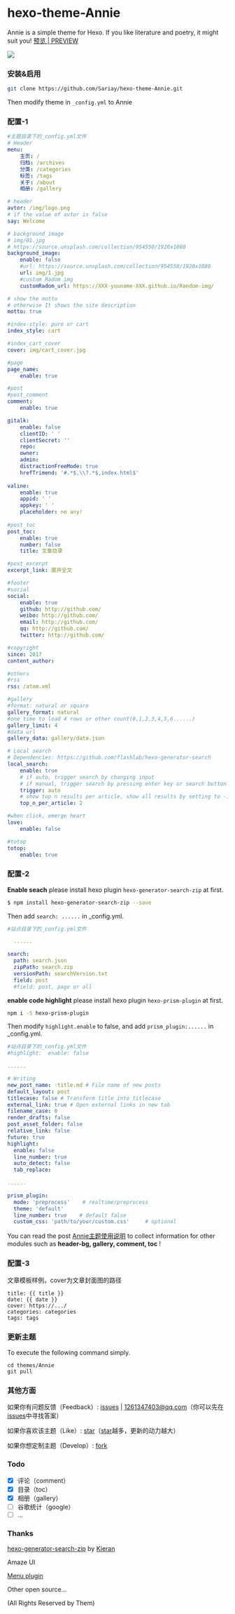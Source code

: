 # hexo-theme-Annie
Annie is a simple theme for Hexo. If you like literature and poetry, it might suit you!  [预览 | PREVIEW](https://sariay.github.io/2018/08/27/Annie主题使用说明/)

<img src="https://github.com/Sariay/hexo-theme-Annie/blob/master/source/img/poem1.png" class="full-image" />

### 安装&启用

```bash
git clone https://github.com/Sariay/hexo-theme-Annie.git
```
Then modify theme in ```_config.yml``` to Annie

### 配置-1

```yml
#主题目录下的_config.yml文件
# Header
menu:
    主页: /
    归档: /archives
    分类: /categories
    标签: /tags
    关于: /about
    相册: /gallery

# header
avtor: /img/logo.png
# if the value of avtor is false
say: Welcome 

# background_image
# img/01.jpg
# https://source.unsplash.com/collection/954550/1920x1080
background_image:
    enable: false
    #url: https://source.unsplash.com/collection/954550/1920x1080
    url: img/1.jpg
    #custom Radom img
    customRadom_url: https://XXX-youname-XXX.github.io/Random-img/

# show the motto
# otherwise It shows the site description
motto: true

#index-style: pure or cart
index_style: cart

#index_cart_cover
cover: img/cart_cover.jpg

#page
page_name:
    enable: true

#post
#post_comment
comment:
    enable: true

gitalk:
    enable: false
    clientID: ' ' 
    clientSecret: '' 
    repo:  
    owner: 
    admin: 
    distractionFreeMode: true
    hrefTrimend: '#.*$,\\?.*$,index.html$' 
    
valine: 
    enable: true
    appid: ' '
    appkey: ' '
    placeholder: no any!
    
#post_toc
post_toc:
    enable: true
    number: false
    title: 文章目录

#post_excerpt   
excerpt_link: 展开全文

#footer
#social
social:
    enable: true
    github: http://github.com/
    weibo: http://github.com/
    email: http://github.com/
    qq: http://github.com/
    twitter: http://github.com/

#copyright  
since: 2017
content_author: 

#others 
#rss
rss: /atom.xml

#gallery 
#format: natural or square
gallery_format: natural
#one time to load 4 rows or other count(0,1,2,3,4,5,6......)
gallery_limit: 4
#data url
gallery_data: gallery/data.json

# Local search
# Dependencies: https://github.com/flashlab/hexo-generator-search
local_search:
    enable: true
    # if auto, trigger search by changing input
    # if manual, trigger search by pressing enter key or search button
    trigger: auto
    # show top n results per article, show all results by setting to -1
    top_n_per_article: 2

#when click, emerge heart
love:
    enable: false

#totop
totop:
    enable: true
```

### 配置-2

**Enable seach** please install hexo plugin ```hexo-generator-search-zip``` at first.
```bash
$ npm install hexo-generator-search-zip --save
```

Then add `search: ......` in _config.yml.

```yml
#站点目录下的_config.yml文件

  ......

search:
  path: search.json
  zipPath: search.zip
  versionPath: searchVersion.txt
  field: post
  #field: post, page or all
```

**enable code highlight** please install hexo plugin ```hexo-prism-plugin``` at first.

```bash
npm i -S hexo-prism-plugin
```

Then modify `highlight.enable` to false, and add `prism_plugin:......` in _config.yml.

```yml
#站点目录下的_config.yml文件
#highlight:  enable: false

......

# Writing
new_post_name: :title.md # File name of new posts
default_layout: post
titlecase: false # Transform title into titlecase
external_link: true # Open external links in new tab
filename_case: 0
render_drafts: false
post_asset_folder: false
relative_link: false
future: true
highlight:
  enable: false
  line_number: true
  auto_detect: false
  tab_replace:
 
......

prism_plugin:
  mode: 'preprocess'    # realtime/preprocess
  theme: 'default'
  line_number: true    # default false
  custom_css: 'path/to/your/custom.css'     # optional
```

You can read the post  [Annie主题使用说明](https://sariay.github.io/2018/08/27/Annie主题使用说明/) to collect information for other modules such as **header-bg, gallery, comment, toc** !

### 配置-3

文章模板样例，cover为文章封面图的路径
```
title: {{ title }}
date: {{ date }}
cover: https://.../
categories: categories
tags: tags
```

### 更新主题

To execute the following command simply.

```
cd themes/Annie
git pull
```

### 其他方面

如果你有问题反馈（Feedback）: [issues](https://github.com/Sariay/hexo-theme-Annie/issues) | 1261347403@qq.com（你可以先在[issues](https://github.com/Sariay/hexo-theme-Annie/issues)中寻找答案）

如果你喜欢该主题（Like）: [star](https://github.com/Sariay/hexo-theme-Annie)（[star](https://github.com/Sariay/hexo-theme-Annie)越多，更新的动力越大）

如果你想定制主题（Develop）: [fork](https://github.com/Sariay/hexo-theme-Annie/fork)

### Todo

- [x] 评论（comment）
- [x] 目录（toc）
- [x] 相册（gallery）
- [ ] 谷歌统计（google）
- [ ] ...

### Thanks

[hexo-generator-search-zip](https://github.com/SuperKieran/hexo-generator-search-zip) by [Kieran](https://github.com/SuperKieran/hexo-generator-search-zip)

Amaze UI

[Menu plugin](http://www.htmleaf.com/jQuery/Menu-Navigation/20141212771.html)

Other open source...

(All Rights Reserved by Them)
